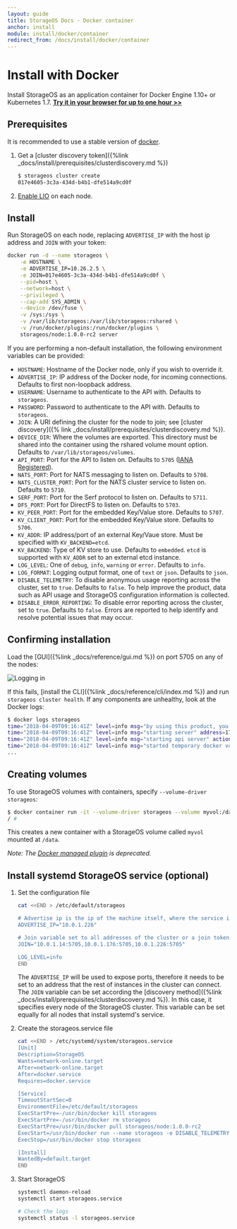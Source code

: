 ```yaml
---
layout: guide
title: StorageOS Docs - Docker container
anchor: install
module: install/docker/container
redirect_from: /docs/install/docker/container
---
```


# Install with Docker

Install StorageOS as an application container for Docker Engine 1.10+ or
Kubernetes 1.7. [**Try it in your browser for up to one hour >>**](https://my.storageos.com/main/tutorial/install-with-docker)

## Prerequisites

It is recommended to use a stable version of [docker](https://docs.docker.com/release-notes/docker-ce/).

1. Get a [cluster discovery token]({%link _docs/install/prerequisites/clusterdiscovery.md %})
    ```bash
    $ storageos cluster create
    017e4605-3c3a-434d-b4b1-dfe514a9cd0f
    ```

1. [Enable LIO](/docs/reference/os_support) on each node.

## Install

Run StorageOS on each node, replacing `ADVERTISE_IP` with the host
ip address and `JOIN` with your token:

```bash
docker run -d --name storageos \
    -e HOSTNAME \
    -e ADVERTISE_IP=10.26.2.5 \
    -e JOIN=017e4605-3c3a-434d-b4b1-dfe514a9cd0f \
    --pid=host \
    --network=host \
    --privileged \
    --cap-add SYS_ADMIN \
    --device /dev/fuse \
    -v /sys:/sys \
    -v /var/lib/storageos:/var/lib/storageos:rshared \
    -v /run/docker/plugins:/run/docker/plugins \
    storageos/node:1.0.0-rc2 server
```

If you are performing a non-default installation, the following environment
variables can be provided:

* `HOSTNAME`: Hostname of the Docker node, only if you wish to override it.
* `ADVERTISE_IP`: IP address of the Docker node, for incoming connections.  Defaults to first non-loopback address.
* `USERNAME`: Username to authenticate to the API with.  Defaults to `storageos`.
* `PASSWORD`: Password to authenticate to the API with.  Defaults to `storageos`.
* `JOIN`: A URI defining the cluster for the node to join; see [cluster discovery]({% link _docs/install/prerequisites/clusterdiscovery.md %}).
* `DEVICE_DIR`: Where the volumes are exported.  This directory must be shared into the container using the rshared volume mount option. Defaults to `/var/lib/storageos/volumes`.
* `API_PORT`: Port for the API to listen on.  Defaults to `5705` ([IANA Registered](https://www.iana.org/assignments/service-names-port-numbers/service-names-port-numbers.xhtml?search=5705)).
* `NATS_PORT`: Port for NATS messaging to listen on.  Defaults to `5708`.
* `NATS_CLUSTER_PORT`: Port for the NATS cluster service to listen on.  Defaults to `5710`.
* `SERF_PORT`: Port for the Serf protocol to listen on.  Defaults to `5711`.
* `DFS_PORT`: Port for DirectFS to listen on.  Defaults to `5703`.
* `KV_PEER_PORT`: Port for the embedded Key/Value store. Defaults to `5707`.
* `KV_CLIENT_PORT`: Port for the embedded Key/Value store. Defaults to `5706`.
* `KV_ADDR`: IP address/port of an external Key/Vaue store.  Must be specified with `KV_BACKEND=etcd`.
* `KV_BACKEND`: Type of KV store to use. Defaults to `embedded`. `etcd` is supported with `KV_ADDR` set to an external etcd instance.
* `LOG_LEVEL`: One of `debug`, `info`, `warning` or `error`.  Defaults to `info`.
* `LOG_FORMAT`: Logging output format, one of `text` or `json`.  Defaults to `json`.
* `DISABLE_TELEMETRY`: To disable anonymous usage reporting across the cluster, set to `true`. Defaults to `false`. To help improve the product, data such as API usage and StorageOS configuration information is collected.
* `DISABLE_ERROR_REPORTING`: To disable error reporting across the cluster, set to `true`. Defaults to `false`. Errors are reported to help identify and resolve potential issues that may occur.

## Confirming installation

Load the [GUI]({%link _docs/reference/gui.md %}) on port 5705 on any of the nodes:

![Logging in](/images/docs/gui/login.png)

If this fails, [install the CLI]({%link _docs/reference/cli/index.md %}) and run
`storageos cluster health`. If any components are unhealthy, look at the Docker
logs:

```bash
$ docker logs storageos
time="2018-04-09T09:16:41Z" level=info msg="by using this product, you are agreeing to the terms of the StorageOS Ltd. End User Subscription Agreement (EUSA) found at: https://storageos.com/legal/#eusa" module=command
time="2018-04-09T09:16:41Z" level=info msg="starting server" address=172.17.0.7 cluster= hostname=host01 id=b80ac576-5bd0-4b0e-8b95-cbdea8233b08 join=7895d1a5-49ba-4b0a-82fd-5becd1b9c487 labels="map[]" module=command version="StorageOS 0.10.0 (d70f6f5), built: 2018-02-27T144558Z"
time="2018-04-09T09:16:41Z" level=info msg="starting api server" action=create category=server endpoint="0.0.0.0:5705" module=cp
time="2018-04-09T09:16:41Z" level=info msg="started temporary docker volume plugin api while control plane starts"
...
```

## Creating volumes

To use StorageOS volumes with containers, specify `--volume-driver storageos`:

```bash
$ docker container run -it --volume-driver storageos --volume myvol:/data busybox sh
/ #
```
This creates a new container with a StorageOS volume called `myvol` mounted at `/data`.

*Note: The [Docker managed plugin](https://hub.docker.com/r/storageos/plugin/) is deprecated.*

## Install systemd StorageOS service (optional)

1. Set the configuration file

    ```bash
   cat <<END > /etc/default/storageos

   # Advertise ip is the ip of the machine itself, where the service is being started
   ADVERTISE_IP="10.0.1.226"

   # Join variable set to all addresses of the cluster or a join token created from: storageos cluster create
   JOIN="10.0.1.14:5705,10.0.1.176:5705,10.0.1.226:5705"

   LOG_LEVEL=info
   END
    ```

    The `ADVERTISE_IP` will be used to expose ports, therefore it needs to be set to an address that the rest of instances in the cluster can connect. The `JOIN` variable 
    can be set according the [discovery method]({%link _docs/install/prerequisites/clusterdiscovery.md %}). In this case, it specifies every node of the StorageOS cluster. This
    variable can be set equally for all nodes that install systemd's service.

1. Create the storageos.service file

    ```bash
   cat <<END > /etc/systemd/system/storageos.service
   [Unit]
   Description=StorageOS
   Wants=network-online.target
   After=network-online.target
   After=docker.service
   Requires=docker.service

   [Service]
   TimeoutStartSec=0
   EnvironmentFile=/etc/default/storageos
   ExecStartPre=-/usr/bin/docker kill storageos
   ExecStartPre=-/usr/bin/docker rm storageos
   ExecStartPre=/usr/bin/docker pull storageos/node:1.0.0-rc2
   ExecStart=/usr/bin/docker run --name storageos -e DISABLE_TELEMETRY=true -e HOSTNAME -e ADVERTISE_IP -e JOIN --net=host --pid=host --privileged --cap-add SYS_ADMIN --device /dev/fuse -v /var/lib/storageos:/var/lib/storageos:rshared -v /run/docker/plugins:/run/docker/plugins -v /sys:/sys storageos/node:1.0.0-rc2 server
   ExecStop=/usr/bin/docker stop storageos

   [Install]
   WantedBy=default.target
   END
    ```

1. Start StorageOS

    ```bash
   systemctl daemon-reload
   systemctl start storageos.service

   # Check the logs
   systemctl status -l storageos.service
    ```
